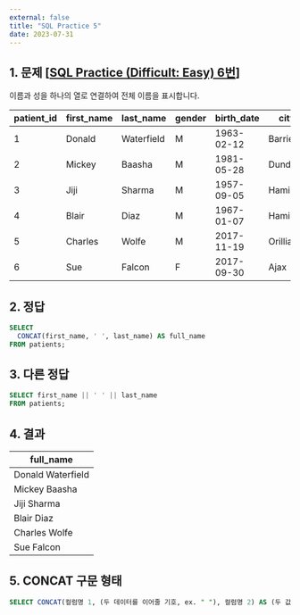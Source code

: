 ```yaml
---
external: false
title: "SQL Practice 5"
date: 2023-07-31
---
```


## 1. 문제 [[SQL Practice (Difficult: Easy) 6번](https://www.sql-practice.com/)]

이름과 성을 하나의 열로 연결하여 전체 이름을 표시합니다.

| patient_id | first_name | last_name  | gender | birth_date | city     | province_id | allergies  | height | weight |
|------------|------------|------------|--------|------------|----------|-------------|------------|--------|--------|
| 1          | Donald     | Waterfield | M      | 1963-02-12 | Barrie   | ON          | NULL       | 156    | 65     |
| 2          | Mickey     | Baasha     | M      | 1981-05-28 | Dundas   | ON          | Sulfa      | 185    | 76     |
| 3          | Jiji       | Sharma     | M      | 1957-09-05 | Hamilton | ON          | Penicillin | 194    | 106    |
| 4          | Blair      | Diaz       | M      | 1967-01-07 | Hamilton | ON          | NULL       | 191    | 104    |
| 5          | Charles    | Wolfe      | M      | 2017-11-19 | Orillia  | ON          | Penicillin | 47     | 10     |
| 6          | Sue        | Falcon     | F      | 2017-09-30 | Ajax     | ON          | Penicillin | 43     | 5      |

## 2. 정답

```sql
SELECT
  CONCAT(first_name, ' ', last_name) AS full_name
FROM patients;
```

## 3. 다른 정답

```sql
SELECT first_name || ' ' || last_name
FROM patients;
```

## 4. 결과

| full_name         |
|-------------------|
| Donald Waterfield |
| Mickey Baasha     |
| Jiji Sharma       |
| Blair Diaz        |
| Charles Wolfe     |
| Sue Falcon        |

## 5. CONCAT 구문 형태

```sql
SELECT CONCAT(컬럼명 1, (두 데이터를 이어줄 기호, ex. " "), 컬럼명 2) AS (두 값을 합한 데이터의 컬럼명) FROM 테이블 명
```
